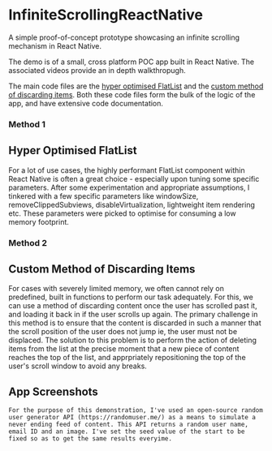 # InfiniteScrollingReactNative
A simple proof-of-concept prototype showcasing an infinite scrolling mechanism in React Native.

The demo is of a small, cross platform POC app built in React Native. The associated videos provide an in depth walkthropugh.

The main code files are the [hyper optimised FlatList](https://github.com/SwarajRenghe/InfiniteScrollingReactNative/blob/main/screens/OptimisedFlatList.tsx) and the [custom method of discarding items](https://github.com/SwarajRenghe/InfiniteScrollingReactNative/blob/main/screens/MyMethod.tsx). Both these code files form the bulk of the logic of the app, and have extensive code documentation.

### Method 1
## Hyper Optimised FlatList
For a lot of use cases, the highly performant FlatList component within React Native is often a great choice - especially upon tuning some specific parameters. After some experimentation and appropriate assumptions, I tinkered with a few specific parameters like windowSize, removeClippedSubviews, disableVirtualization, lightweight item rendering etc. These parameters were picked to optimise for consuming a low memory footprint.

### Method 2
## Custom Method of Discarding Items
For cases with severely limited memory, we often cannot rely on predefined, built in functions to perform our task adequately. For this, we can use a method of discarding content once the user has scrolled past it, and loading it back in if the user scrolls up again. The primary challenge in this method is to ensure that the content is discarded in such a manner that the scroll position of the user does not jump ie, the user must not be displaced. The solution to this problem is to perform the action of deleting items from the list at the precise moment that a new piece of content reaches the top of the list, and apprpriately repositioning the top of the user's scroll window to avoid any breaks. 

## App Screenshots

`For the purpose of this demonstration, I've used an open-source random user generator API (https://randomuser.me/) as a means to simulate a never ending feed of content. This API returns a random user name, email ID and an image. I've set the seed value of the start to be fixed so as to get the same results everyime.`


